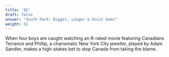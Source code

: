 ```yaml
---
title: '82'
draft: false
answer: "South Park: Bigger, Longer & Uncut Gems"
weight: 82
---
```

When four boys are caught watching an R-rated movie featuring Canadians Terrance and Phillip, a charismatic New York City jeweller, played by Adam Sandler, makes a high-stakes bet to stop Canada from taking the blame.